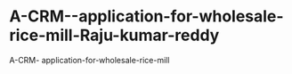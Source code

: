 # A-CRM--application-for-wholesale-rice-mill-Raju-kumar-reddy
A-CRM- application-for-wholesale-rice-mill
